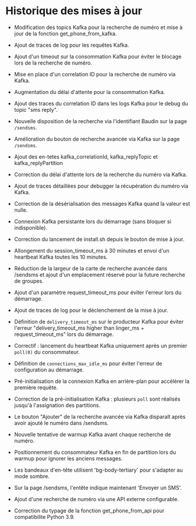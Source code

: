 # Historique des mises à jour

- Modification des topics Kafka pour la recherche de numéro et mise à jour de la fonction get_phone_from_kafka.
- Ajout de traces de log pour les requêtes Kafka.

- Ajout d'un timeout sur la consommation Kafka pour éviter le blocage lors de la recherche de numéro.
- Mise en place d'un correlation ID pour la recherche de numéro via Kafka.
- Augmentation du délai d'attente pour la consommation Kafka.
- Ajout des traces du correlation ID dans les logs Kafka pour le debug du topic "sms reply".
- Nouvelle disposition de la recherche via l'identifiant Baudin sur la page `/sendsms`.
- Amélioration du bouton de recherche avancée via Kafka sur la page `/sendsms`.
- Ajout des en-tetes kafka_correlationId, kafka_replyTopic et kafka_replyPartition
- Correction du délai d'attente lors de la recherche du numéro via Kafka.
- Ajout de traces détaillées pour debugger la récupération du numéro via Kafka.


- Correction de la désérialisation des messages Kafka quand la valeur est nulle.
- Connexion Kafka persistante lors du démarrage (sans bloquer si indisponible).
- Correction du lancement de install.sh depuis le bouton de mise à jour.
- Allongement du session_timeout_ms à 30 minutes et envoi d'un heartbeat Kafka toutes les 10 minutes.
- Réduction de la largeur de la carte de recherche avancée dans /sendsms et ajout d'un emplacement réservé pour la future recherche de groupes.
- Ajout d'un paramètre request_timeout_ms pour éviter l'erreur lors du démarrage.
- Ajout de traces de log pour le déclenchement de la mise à jour.
- Définition de `delivery_timeout_ms` sur le producteur Kafka pour éviter l'erreur "delivery_timeout_ms higher than linger_ms + request_timeout_ms" lors du démarrage.
- Correctif : lancement du heartbeat Kafka uniquement après un premier `poll(0)` du consommateur.
- Définition de `connections_max_idle_ms` pour éviter l'erreur de configuration au démarrage.

- Pré-initialisation de la connexion Kafka en arrière-plan pour accélérer la première requête.
- Correction de la pré-initialisation Kafka : plusieurs `poll` sont réalisés jusqu'à l'assignation des partitions.
- Le bouton "Ajouter" de la recherche avancée via Kafka disparaît après avoir ajouté le numéro dans /sendsms.
- Nouvelle tentative de warmup Kafka avant chaque recherche de numéro.
- Positionnement du consommateur Kafka en fin de partition lors du warmup pour ignorer les anciens messages.
- Les bandeaux d'en-tête utilisent 'bg-body-tertiary' pour s'adapter au mode sombre.
- Sur la page /sendsms, l'entête indique maintenant 'Envoyer un SMS'.
- Ajout d'une recherche de numéro via une API externe configurable.
- Correction du typage de la fonction get_phone_from_api pour compatibilite Python 3.9.
